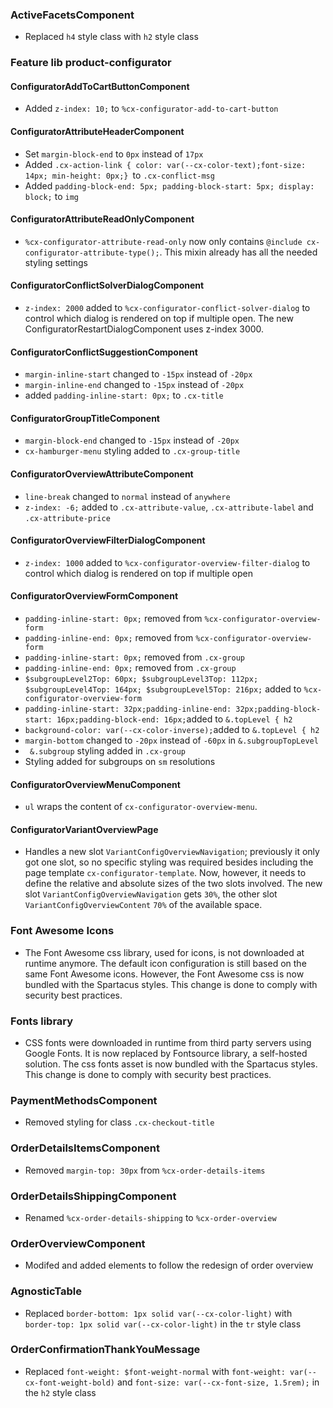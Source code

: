 <!--
  This file contains styling breaking changes.
-->
### ActiveFacetsComponent

- Replaced `h4` style class with `h2` style class

### Feature lib product-configurator 

#### ConfiguratorAddToCartButtonComponent

- Added `z-index: 10;` to `%cx-configurator-add-to-cart-button`

#### ConfiguratorAttributeHeaderComponent

- Set `margin-block-end` to `0px` instead of `17px`
- Added `.cx-action-link { color: var(--cx-color-text);font-size: 14px; min-height: 0px;} `to `.cx-conflict-msg `
- Added `padding-block-end: 5px; padding-block-start: 5px; display: block;` to `img`

#### ConfiguratorAttributeReadOnlyComponent

- `%cx-configurator-attribute-read-only` now only contains `@include cx-configurator-attribute-type();`. This mixin already has all
  the needed styling settings

#### ConfiguratorConflictSolverDialogComponent

- `z-index: 2000` added to `%cx-configurator-conflict-solver-dialog` to control which dialog is rendered on top if multiple open. The new ConfiguratorRestartDialogComponent uses z-index 3000.

#### ConfiguratorConflictSuggestionComponent

- `margin-inline-start` changed to `-15px` instead of `-20px`
- `margin-inline-end` changed to `-15px` instead of `-20px`
- added `padding-inline-start: 0px;` to `.cx-title`

#### ConfiguratorGroupTitleComponent

- `margin-block-end` changed to `-15px` instead of `-20px`
- `cx-hamburger-menu` styling added to `.cx-group-title`

#### ConfiguratorOverviewAttributeComponent

- `line-break` changed to `normal` instead of `anywhere`
- `z-index: -6;` added to `.cx-attribute-value`, `.cx-attribute-label` and `.cx-attribute-price`

#### ConfiguratorOverviewFilterDialogComponent

- `z-index: 1000` added to `%cx-configurator-overview-filter-dialog` to control which dialog is rendered on top if multiple open

#### ConfiguratorOverviewFormComponent

- `padding-inline-start: 0px;` removed from `%cx-configurator-overview-form`
- `padding-inline-end: 0px;` removed from `%cx-configurator-overview-form` 
- `padding-inline-start: 0px;` removed from `.cx-group`
- `padding-inline-end: 0px;` removed from `.cx-group` 
- `$subgroupLevel2Top: 60px; $subgroupLevel3Top: 112px; $subgroupLevel4Top: 164px; $subgroupLevel5Top: 216px;` added to `%cx-configurator-overview-form`
- `padding-inline-start: 32px;padding-inline-end: 32px;padding-block-start: 16px;padding-block-end: 16px;`added to `&.topLevel { h2`
- `background-color: var(--cx-color-inverse);`added to `&.topLevel { h2`
- `margin-bottom` changed to `-20px` instead of `-60px` in `&.subgroupTopLevel`
- ` &.subgroup` styling added in `.cx-group`
- Styling added for subgroups on `sm` resolutions

#### ConfiguratorOverviewMenuComponent

- `ul` wraps the content of `cx-configurator-overview-menu`.

#### ConfiguratorVariantOverviewPage

- Handles a new slot `VariantConfigOverviewNavigation`; previously it only got one slot, so no specific styling was required besides
  including the page template `cx-configurator-template`. 
  Now, however, it needs to define the relative and absolute sizes of the two slots involved. The new slot `VariantConfigOverviewNavigation` gets
  `30%`, the other slot `VariantConfigOverviewContent` `70%` of the available space.

### Font Awesome Icons

- The Font Awesome css library, used for icons, is not downloaded at runtime anymore.  The default icon configuration is still based on the same Font Awesome icons.  However, the Font Awesome css is now bundled with the Spartacus styles.  This change is done to comply with security best practices.

### Fonts library

- CSS fonts were downloaded in runtime from third party servers using Google Fonts. It is now replaced by Fontsource library, a self-hosted solution. The css fonts asset is now bundled with the Spartacus styles. This change is done to comply with security best practices.

### PaymentMethodsComponent

- Removed styling for class `.cx-checkout-title`

### OrderDetailsItemsComponent

- Removed `margin-top: 30px` from `%cx-order-details-items`

### OrderDetailsShippingComponent

- Renamed `%cx-order-details-shipping` to `%cx-order-overview`

### OrderOverviewComponent

- Modifed and added elements to follow the redesign of order overview

### AgnosticTable

- Replaced `border-bottom: 1px solid var(--cx-color-light)` with `border-top: 1px solid var(--cx-color-light)` in the `tr` style class

### OrderConfirmationThankYouMessage

- Replaced `font-weight: $font-weight-normal` with `font-weight: var(--cx-font-weight-bold)` and `font-size: var(--cx-font-size, 1.5rem);` in the `h2` style class